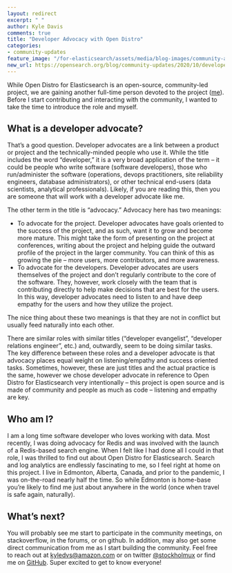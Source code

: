 ```yaml
---
layout: redirect
excerpt: " "
author: Kyle Davis
comments: true
title: "Developer Advocacy with Open Distro"
categories:
- community-updates
feature_image: "/for-elasticsearch/assets/media/blog-images/community-addition.png"
new_url: https://opensearch.org/blog/community-updates/2020/10/developer-advocacy-with-open-distro/
---
```


While Open Distro for Elasticsearch is an open-source, community-led project, we are gaining another full-time person devoted to the project ([me](http://www.linkedin.com/in/kyle-davis-search)). Before I start contributing and interacting with the community, I wanted to take the time to introduce the role and myself.

<!--more-->

## What is a developer advocate?

That’s a good question. Developer advocates are a link between a product or project and the technically-minded people who use it. While the title includes the word “developer,” it is a very broad application of the term – it could be people who write software (software developers), those who run/administer the software (operations, devops practitioners, site reliability engineers, database administrators), or other technical end-users (data scientists, analytical professionals). Likely, if you are reading this, then you are someone that will work with a developer advocate like me.

The other term in the title is “advocacy.” Advocacy here has two meanings: 

* To advocate for the project. Developer advocates have goals oriented to the success of the project, and as such, want it to grow and become more mature. This might take the form of presenting on the project at conferences, writing about the project and helping guide the outward profile of the project in the larger community. You can think of this as growing the pie – more users, more contributors, and more awareness.
* To advocate for the developers. Developer advocates are users themselves of the project and don’t regularly contribute to the core of the software. They, however, work closely with the team that is contributing directly to help make decisions that are best for the users. In this way, developer advocates need to listen to and have deep empathy for the users and how they utilize the project.

The nice thing about these two meanings is that they are not in conflict but usually feed naturally into each other.

There are similar roles with similar titles (“developer evangelist”, “developer relations engineer”, etc.) and, outwardly, seem to be doing similar tasks. The key difference between these roles and a developer advocate is that advocacy places equal weight on listening/empathy and success oriented tasks. Sometimes, however, these are just titles and the actual practice is the same, however we chose developer advocate in reference to Open Distro for Elasticsearch very intentionally – this project is open source and is made of community and people as much as code – listening and empathy are key.

## Who am I?

I am a long time software developer who loves working with data. Most recently, I was doing advocacy for Redis and was involved with the launch of a Redis-based search engine. When I felt like I had done all I could in that role, I was thrilled to find out about Open Distro for Elasticsearch. Search and log analytics are endlessly fascinating to me, so I feel right at home on this project. I live in Edmonton, Alberta, Canada, and prior to the pandemic, I was on-the-road nearly half the time. So while Edmonton is home-base you’re likely to find me just about anywhere in the world (once when travel is safe again, naturally).

## What’s next?

You will probably see me start to participate in the community meetings, on stackoverflow, in the forums, or on github. In addition, may also get some direct communication from me as I start building the community. Feel free to reach out at [kyledvs@amazon.com](mailto:kyledvs@amazon.com) or on twitter [@stockholmux](https://twitter.com/stockholmux) or find me on [GitHub](https://github.com/stockholmux). Super excited to get to know everyone!